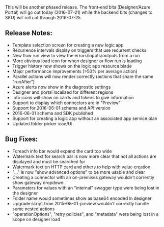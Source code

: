This will be another phased release.  The front-end bits (Designer/Azure Portal) will go out today (2016-07-21) while the backend bits (changes to SKU) will roll out through 2016-07-25

## Release Notes:
* Template selection screen for creating a new logic app
* Recurrence intervals display on triggers that use recurrent checks
* New flow run view to view the errors/inputs/outputs from a run
* More obvious load icon for when designer or flow run is loading
* Trigger history now shows on the logic app resource blade
* Major performance improvements (>50% per average action)
* Parallel actions will now render correctly (actions that share the same "runAfter")
* Azure alerts now show in the diagnostic settings
* Designer and portal localized for different regions
* Info icons will show on cards and tokens to give information
* Support to display which connectors are in "Preview"
* Support for 2016-06-01 schema and API version
* 2016-06-01 schema and SDK published
* Support for creating a logic app without an associated app service plan
* Updated folder picker icon/UI

## Bug Fixes:
* Foreach info bar would expand the card too wide
* Watermark text for search bar is now more clear that not all actions are displayed and must be searched for
* Watermark text on HTTP card and others to help with value creation
* "..." is now "show advanced options" to be more usable and clear
* Creating a connector with an on-premises gateway wouldn't correctly show gateway dropdown
* Parameters for values with an "internal" swagger type were being lost in the designer
* Folder name would sometimes show as base64 encoded in designer
* Upgrade script from 2015-08-01-preview wouldn't correctly handle some nested actions
* "operationOptions", "retry policies", and "metadata" were being lost in a scope on designer load
